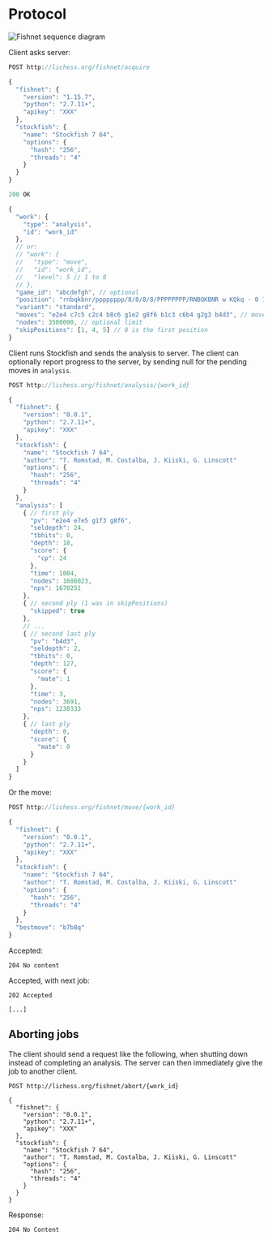 Protocol
========

![Fishnet sequence diagram](https://raw.githubusercontent.com/niklasf/fishnet/master/doc/sequence-diagram.png)

Client asks server:

```javascript
POST http://lichess.org/fishnet/acquire

{
  "fishnet": {
    "version": "1.15.7",
    "python": "2.7.11+",
    "apikey": "XXX"
  },
  "stockfish": {
    "name": "Stockfish 7 64",
    "options": {
      "hash": "256",
      "threads": "4"
    }
  }
}
```

```javascript
200 OK

{
  "work": {
    "type": "analysis",
    "id": "work_id"
  },
  // or:
  // "work": {
  //   "type": "move",
  //   "id": "work_id",
  //   "level": 5 // 1 to 8
  // },
  "game_id": "abcdefgh", // optional
  "position": "rnbqkbnr/pppppppp/8/8/8/8/PPPPPPPP/RNBQKBNR w KQkq - 0 1", // start position (X-FEN)
  "variant": "standard",
  "moves": "e2e4 c7c5 c2c4 b8c6 g1e2 g8f6 b1c3 c6b4 g2g3 b4d3", // moves of the game (UCI)
  "nodes": 3500000, // optional limit
  "skipPositions": [1, 4, 5] // 0 is the first position
}
```

Client runs Stockfish and sends the analysis to server.
The client can optionally report progress to the server, by sending null for
the pending moves in `analysis`.

```javascript
POST http://lichess.org/fishnet/analysis/{work_id}

{
  "fishnet": {
    "version": "0.0.1",
    "python": "2.7.11+",
    "apikey": "XXX"
  },
  "stockfish": {
    "name": "Stockfish 7 64",
    "author": "T. Romstad, M. Costalba, J. Kiiski, G. Linscott"
    "options": {
      "hash": "256",
      "threads": "4"
    }
  },
  "analysis": [
    { // first ply
      "pv": "e2e4 e7e5 g1f3 g8f6",
      "seldepth": 24,
      "tbhits": 0,
      "depth": 18,
      "score": {
        "cp": 24
      },
      "time": 1004,
      "nodes": 1686023,
      "nps": 1670251
    },
    { // second ply (1 was in skipPositions)
      "skipped": true
    },
    // ...
    { // second last ply
      "pv": "b4d3",
      "seldepth": 2,
      "tbhits": 0,
      "depth": 127,
      "score": {
        "mate": 1
      },
      "time": 3,
      "nodes": 3691,
      "nps": 1230333
    },
    { // last ply
      "depth": 0,
      "score": {
        "mate": 0
      }
    }
  ]
}
```

Or the move:

```javascript
POST http://lichess.org/fishnet/move/{work_id}

{
  "fishnet": {
    "version": "0.0.1",
    "python": "2.7.11+",
    "apikey": "XXX"
  },
  "stockfish": {
    "name": "Stockfish 7 64",
    "author": "T. Romstad, M. Costalba, J. Kiiski, G. Linscott"
    "options": {
      "hash": "256",
      "threads": "4"
    }
  },
  "bestmove": "b7b8q"
}
```

Accepted:

```
204 No content
```

Accepted, with next job:

```
202 Accepted

[...]
```

Aborting jobs
-------------

The client should send a request like the following, when shutting down instead
of completing an analysis. The server can then immediately give the job to
another client.

```
POST http://lichess.org/fishnet/abort/{work_id}

{
  "fishnet": {
    "version": "0.0.1",
    "python": "2.7.11+",
    "apikey": "XXX"
  },
  "stockfish": {
    "name": "Stockfish 7 64",
    "author": "T. Romstad, M. Costalba, J. Kiiski, G. Linscott"
    "options": {
      "hash": "256",
      "threads": "4"
    }
  }
}
```

Response:

```
204 No Content
```
